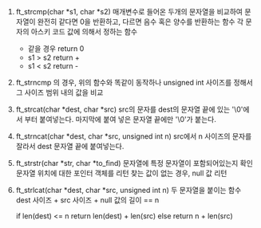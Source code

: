 1. ft_strcmp(char *s1, char *s2)
    매개변수로 들어온 두개의 문자열을 비교하여 문자열이 완전히 같다면 0을 반환하고, 다르면 음수 혹은 양수를 반환하는 함수
    각 문자의 아스키 코드 값에 의해서 정하는 함수
    
    * 같을 경우 return 0
    * s1 > s2 return +
    * s1 < s2 return -

2. ft_strncmp 의 경우, 위의 함수와 똑같이 동작하나 unsigned int 사이즈를 정해서 그 사이즈 범위 내의 값을 비교

3. ft_strcat(char *dest, char *src)
    src의 문자를 dest의 문자열 끝에 있는 '\0'에서 부터 붙여넣는다.
    마지막에 붙여 넣은 문자열 끝에만 '\0'가 붙는다.

4. ft_strncat(char *dest, char *src, unsigned int n)
    src에서 n 사이즈의 문자를 잘라서 dest 문자열 끝에 붙여넣는다.

5. ft_strstr(char *str, char *to_find)
    문자열에 특정 문자열이 포함되어있는지 확인
    문자열 위치에 대한 포인터 객체를 리턴
    찾는 값이 없는 경우, null 값 리턴

6. ft_strlcat(char *dest, char *src, unsigned int n)
    두 문자열을 붙이는 함수
    dest 사이즈 + src 사이즈 + null 값의 길이 == n
    
    <return>
    if len(dest) <= n
        return len(dest) + len(src)
    else
        return n + len(src)
